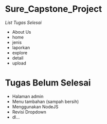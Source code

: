 # Sure_Capstone_Project
*List Tugas Selesai*
- About Us
- home
- jenis
- laporkan
- explore
- detail
- upload

Tugas Belum Selesai
==
- Halaman admin
- Menu tambahan (sampah bersih)
- Menggunakan NodeJS
- Revisi Dropdown
- dl...
